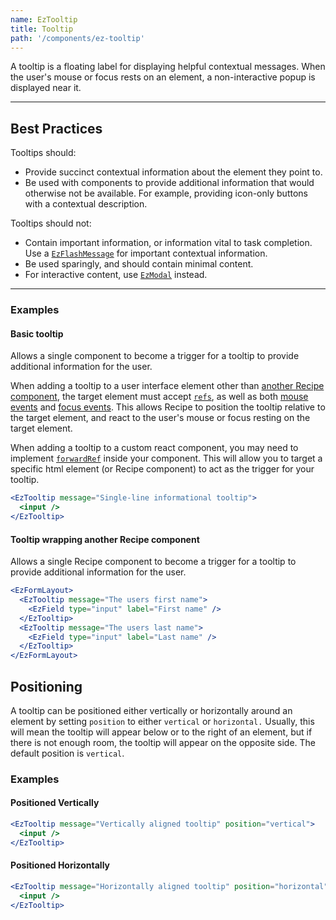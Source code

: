 ```yaml
---
name: EzTooltip
title: Tooltip
path: '/components/ez-tooltip'
---
```


A tooltip is a floating label for displaying helpful contextual messages. When the user's mouse or focus rests on an element, a non-interactive popup is displayed near it.

---

## Best Practices

Tooltips should:

- Provide succinct contextual information about the element they point to.
- Be used with components to provide additional information that would otherwise not be available. For example, providing icon-only buttons with a contextual description.

Tooltips should not:

- Contain important information, or information vital to task completion. Use a [`EzFlashMessage`](/components/ez-flash-message) for important contextual information.
- Be used sparingly, and should contain minimal content.
- For interactive content, use [`EzModal`](/components/ez-modal) instead.

---

### Examples

#### Basic tooltip

Allows a single component to become a trigger for a tooltip to provide additional information for the user.

When adding a tooltip to a user interface element other than [another Recipe component](#tooltip-wrapping-another-recipe-component), the target element must accept [`refs`](https://reactjs.org/docs/forwarding-refs.html), as well as both [mouse events](https://reactjs.org/docs/events.html#mouse-events) and [focus events](https://reactjs.org/docs/events.html#focus-events). This allows Recipe to position the tooltip relative to the target element, and react to the user's mouse or focus resting on the target element.

When adding a tooltip to a custom react component, you may need to implement [`forwardRef`](https://reactjs.org/docs/forwarding-refs.html) inside your component. This will allow you to target a specific html element (or Recipe component) to act as the trigger for your tooltip.

```jsx
<EzTooltip message="Single-line informational tooltip">
  <input />
</EzTooltip>
```

#### Tooltip wrapping another Recipe component

Allows a single Recipe component to become a trigger for a tooltip to provide additional information for the user.

```jsx
<EzFormLayout>
  <EzTooltip message="The users first name">
    <EzField type="input" label="First name" />
  </EzTooltip>
  <EzTooltip message="The users last name">
    <EzField type="input" label="Last name" />
  </EzTooltip>
</EzFormLayout>
```

## Positioning

A tooltip can be positioned either vertically or horizontally around an element by setting `position` to either `vertical` or `horizontal.` Usually, this will mean the tooltip will appear below or to the right of an element, but if there is not enough room, the tooltip will appear on the opposite side. The default position is `vertical`.

### Examples

#### Positioned Vertically

```jsx
<EzTooltip message="Vertically aligned tooltip" position="vertical">
  <input />
</EzTooltip>
```

#### Positioned Horizontally

```jsx
<EzTooltip message="Horizontally aligned tooltip" position="horizontal">
  <input />
</EzTooltip>
```
